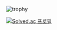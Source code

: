 <!---
yoontaenng/yoontaenng is a ✨ special ✨ repository because its `README.md` (this file) appears on your GitHub profile.
You can click the Preview link to take a look at your changes.
--->
![trophy](https://github-profile-trophy.vercel.app/?username=yoontaenng)

<!-- ![yoontaenng's github stats](https://github-readme-stats.vercel.app/api?username=yoontaenng&show_icons=true)
 -->

[![Solved.ac 프로필](http://mazassumnida.wtf/api/v2/generate_badge?boj=taezzang0608)](https://solved.ac/taezzang0608)
